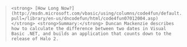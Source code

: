 <blockquote dir="ltr" style="MARGIN-RIGHT: 0px">

    <strong> [How Long Now?](http://msdn.microsoft.com/vbasic/using/columns/code4fun/default.aspx?pull=/library/en-us/dncodefun/html/code4fun07012004.asp)  </strong> <strong>Summary:</strong> Duncan Mackenzie describes how to calculate the difference between two dates in Visual Basic .NET, and builds an application that counts down to the release of Halo 2.

</blockquote>